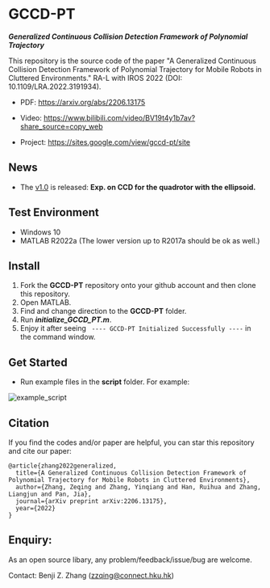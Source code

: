 # GCCD-PT
***Generalized Continuous Collision Detection Framework of Polynomial Trajectory***

This repository is the source code of the paper "A Generalized Continuous Collision Detection Framework of Polynomial Trajectory for Mobile Robots in Cluttered Environments." RA-L with IROS 2022 (DOI: 10.1109/LRA.2022.3191934).

* PDF: https://arxiv.org/abs/2206.13175

* Video: https://www.bilibili.com/video/BV19t4y1b7av?share_source=copy_web

* Project: https://sites.google.com/view/gccd-pt/site

## News
* The [v1.0](https://github.com/Benjizhang/GCCD-PT/releases) is released: 
**Exp. on CCD for the quadrotor with the ellipsoid.**


## Test Environment
* Windows 10
* MATLAB R2022a (The lower version up to R2017a should be ok as well.)

## Install
1. Fork the **GCCD-PT** repository onto your github account and then clone this repository.
2. Open MATLAB.
3. Find and change direction to the **GCCD-PT** folder.
4. Run ***initialize_GCCD_PT.m***.
5. Enjoy it after seeing `` ---- GCCD-PT Initialized Successfully ----`` in the command window.

## Get Started
* Run example files in the **script** folder. For example:

![example_script](https://user-images.githubusercontent.com/20884450/179448662-37c18f78-4f72-4143-81e8-345d8c7d24b5.png)

## Citation
If you find the codes and/or paper are helpful, you can star this repository and cite our paper:

```
@article{zhang2022generalized,
  title={A Generalized Continuous Collision Detection Framework of Polynomial Trajectory for Mobile Robots in Cluttered Environments},
  author={Zhang, Zeqing and Zhang, Yinqiang and Han, Ruihua and Zhang, Liangjun and Pan, Jia},
  journal={arXiv preprint arXiv:2206.13175},
  year={2022}
}
```

## Enquiry:
As an open source libary, any problem/feedback/issue/bug are welcome.

Contact: Benji Z. Zhang (zzqing@connect.hku.hk)






